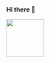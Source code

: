 ### Hi there 👋

<!--
**mms-11/mms-11** is a ✨ _special_ ✨ repository because its `README.md` (this file) appears on your GitHub profile.

Here are some ideas to get you started:

- 🔭 I’m currently studying Computer Engineering at Cin UFPE...
- 🌱 I’m currently learning Javascript and Haskell ...
- 💬 Passionate about life, people, nature, animals, universe and about  helping make this world a better place for every being.  ...
- 🌞 My dream is to improve people´s life experiences with technology ...
- <3 Fun fact I'm vegetarian since December 2020 🐷🐮🐔: ...
-->

 <div> 
       <a href="https://github.com/mms-11" > </a>
       <img height="100em" src = "https://github-readme-stats.vercel.app/api?username=mms-11&show_icons=true&theme=radical">

  </div>
